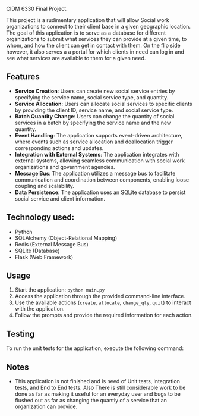 CIDM 6330 Final Project.

This project is a rudimentary application that will allow Social work organizations to connect to their client base in a given geographic location. The goal of this application is to serve as a database for different organizations to submit what services they can provide at a given time, to whom, and how the client can get in contact with them. On the flip side however, it also serves a a portal for which clients in need can log in and see what services are available to them for a given need.

## Features

- **Service Creation**: Users can create new social service entries by specifying the service name, social service type, and quantity.
- **Service Allocation**: Users can allocate social services to specific clients by providing the client ID, service name, and social service type.
- **Batch Quantity Change**: Users can change the quantity of social services in a batch by specifying the service name and the new quantity.
- **Event Handling**: The application supports event-driven architecture, where events such as service allocation and deallocation trigger corresponding actions and updates.
- **Integration with External Systems**: The application integrates with external systems, allowing seamless communication with social work organizations and government agencies.
- **Message Bus**: The application utilizes a message bus to facilitate communication and coordination between components, enabling loose coupling and scalability.
- **Data Persistence**: The application uses an SQLite database to persist social service and client information.

## Technology used: 

- Python
- SQLAlchemy (Object-Relational Mapping)
- Redis (External Message Bus)
- SQLite (Database)
- Flask (Web Framework)

## Usage

1. Start the application: `python main.py`
2. Access the application through the provided command-line interface.
3. Use the available actions (`create`, `allocate`, `change_qty`, `quit`) to interact with the application.
4. Follow the prompts and provide the required information for each action.

## Testing

To run the unit tests for the application, execute the following command:


## Notes
- This application is not finished and is need of Unit tests, integration tests, and End to End tests. Also There is still considerable work to be done as far as making it useful for an everyday user and bugs to be flushed out as far as changing the quantiy of a service that an organization can provide. 
